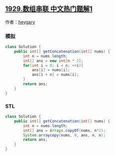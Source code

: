 ## [1929.数组串联 中文热门题解1](https://leetcode.cn/problems/concatenation-of-array/solutions/100000/java-zhong-gui-zhong-ju-de-0msjie-fa-bao-7eib)

作者：[heygary](https://leetcode.cn/u/heygary)

### 模拟
```java
class Solution {
    public int[] getConcatenation(int[] nums) {
        int n = nums.length;
        int[] ans = new int[n * 2];
        for(int i = 0; i < n; ++i){
            ans[i] = nums[i];
            ans[i + n] = nums[i];
        }
        return ans;
    }
}
```

### STL
```java
class Solution {
    public int[] getConcatenation(int[] nums) {
        int n = nums.length;
        int[] ans = Arrays.copyOf(nums, n*2);
        System.arraycopy(nums, 0, ans, n, n);
        return ans;
    }
}
```